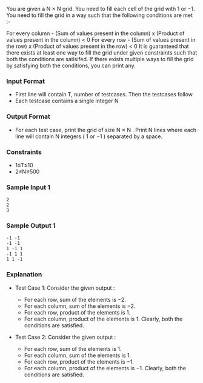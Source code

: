 You are given a N × N grid. You need to fill each cell of the grid with 1 or −1. You need to fill the grid in a way such that the following conditions are met :-

For every column - (Sum of values present in the column) x (Product of values present in the column) < 0
For every row - (Sum of values present in the row) x (Product of values present in the row) < 0
It is guaranteed that there exists at least one way to fill the grid under given constraints such that both the conditions are satisifed. If there exists multiple ways to fill the grid by satisfying both the conditions, you can print any.

### Input Format
* First line will contain T, number of testcases. Then the testcases follow.
* Each testcase contains a single integer N
### Output Format
* For each test case, print the grid of size N × N . Print N lines where each line will contain N integers ( 1 or −1 ) separated by a space.

### Constraints
* 1≤T≤10
* 2≤N≤500

### Sample Input 1 
    2
    2
    3
### Sample Output 1 
    -1 -1
    -1 -1 
    1 -1 1
    -1 1 1
    1 1 -1
    
### Explanation
* Test Case 1: Consider the given output :
  * For each row, sum of the elements is −2.
  * For each column, sum of the elements is −2.
  * For each row, product of the elements is 1.
  * For each column, product of the elements is 1.
Clearly, both the conditions are satisfied.

* Test Case 2: Consider the given output :
  * For each row, sum of the elements is 1.
  * For each column, sum of the elements is 1.
  * For each row, product of the elements is −1.
  * For each column, product of the elements is −1.
Clearly, both the conditions are satisfied.
